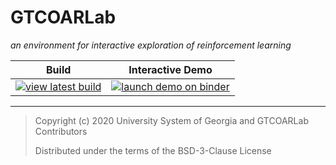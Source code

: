# GTCOARLab

_an environment for interactive exploration of reinforcement learning_

|                Build                 |               Interactive Demo               |
| :----------------------------------: | :------------------------------------------: |
| [![view latest build][ci-badge]](ci) | [![launch demo on binder][demo-badge]][demo] |

[ci]: https://github.com/gt-coar/gt-coar-lab/actions
[ci-badge]: https://github.com/gt-coar/gt-coar-lab/workflows/Build%20Installer/badge.svg
[demo-badge]: https://mybinder.org/badge_logo.svg
[demo]: https://mybinder.org/v2/gh/gt-coar/gt-coar-lab/master?urlpath=lab

---

> Copyright (c) 2020 University System of Georgia and GTCOARLab Contributors
>
> Distributed under the terms of the BSD-3-Clause License

